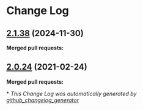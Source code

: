 # Change Log

## [2.1.38](https://github.com/networknt/kafka-sidecar/tree/2.1.38) (2024-11-30)


**Merged pull requests:**


## [2.0.24](https://github.com/networknt/light-mesh/tree/2.0.24) (2021-02-24)


**Merged pull requests:**


\* *This Change Log was automatically generated by [github_changelog_generator](https://github.com/skywinder/Github-Changelog-Generator)*
